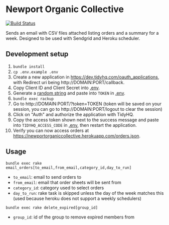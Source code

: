 # Newport Organic Collective

[![Build Status](https://travis-ci.org/fbvilela/noc.svg?branch=master)](https://travis-ci.org/fbvilela/noc)

Sends an email with CSV files attached listing orders and a summary for a week. Designed to be used with Sendgrid and Heroku scheduler.

## Development setup

1. `bundle install`
1. `cp .env.example .env`
1. Create a new application in https://dev.tidyhq.com/oauth_applications, with Redirect uri being http://DOMAIN:PORT/callback.
1. Copy Client ID and Client Secret into [.env](https://github.com/fbvilela/noc/blob/master/.env.example).
1. Generate a [random string](https://stackoverflow.com/questions/88311/how-to-generate-a-random-string-in-ruby) and paste into `TOKEN` in [.env](https://github.com/fbvilela/noc/blob/master/.env.example).
1. `bundle exec rackup`
1. Go to http://DOMAIN:PORT/?token=TOKEN (token will be saved on your session, you can go to http://DOMAIN:PORT/logout to clear the session)
1. Click on "Auth" and authorize the application with TidyHQ.
1. Copy the access token shown next to the success message and paste into `TIDYHQ_ACCESS_CODE` in [.env](https://github.com/fbvilela/noc/blob/master/.env.example), then restart the application.
1. Verify you can now access orders at https://newportorganiccollective.herokuapp.com/orders.json.

## Usage

```
bundle exec rake email_orders[to_email,from_email,category_id,day_to_run]
```

- `to_email`: email to send orders to
- `from_email`: email that order sheets will be sent from
- `category_id`: category used to select orders
- `day_to_run`: rake task is skipped unless the day of the week matches this (used because heroku does not support a weekly schedulers)

```
bundle exec rake delete_expired[group_id]
```

- `group_id`: id of the group to remove expired members from
